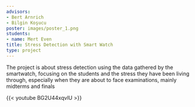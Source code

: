 ```yaml
---
advisors:
- Bert Arnrich
- Bilgin Koşucu
poster: images/poster_1.png
students:
- name: Mert Even
title: Stress Detection with Smart Watch
type: project
---
```


The project is about stress detection using the data gathered by the smartwatch, focusing on the students and the stress they have been living through, especially when they are about to face examinations, mainly midterms and finals


{{< youtube BG2U44xqvlU >}}